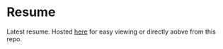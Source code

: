 # Resume

Latest resume. Hosted [here](https://reywilliams.github.io/resume/) for easy viewing or directly aobve from this repo.  
